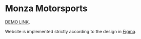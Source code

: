 # Monza Motorsports

[DEMO LINK](https://AlinaKostiuk21.github.io/monza/).

Website is implemented strictly according to the design in [Figma]().
